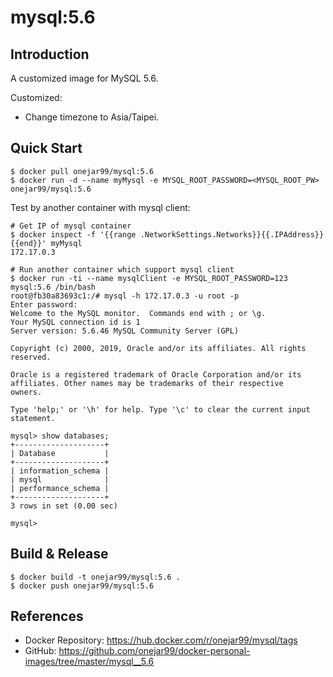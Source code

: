 # mysql:5.6

## Introduction

A customized image for MySQL 5.6.

Customized:
- Change timezone to Asia/Taipei.


## Quick Start

```
$ docker pull onejar99/mysql:5.6
$ docker run -d --name myMysql -e MYSQL_ROOT_PASSWORD=<MYSQL_ROOT_PW> onejar99/mysql:5.6
```

Test by another container with mysql client:

```
# Get IP of mysql container
$ docker inspect -f '{{range .NetworkSettings.Networks}}{{.IPAddress}}{{end}}' myMysql
172.17.0.3

# Run another container which support mysql client
$ docker run -ti --name mysqlClient -e MYSQL_ROOT_PASSWORD=123 mysql:5.6 /bin/bash
root@fb30a83693c1:/# mysql -h 172.17.0.3 -u root -p
Enter password:
Welcome to the MySQL monitor.  Commands end with ; or \g.
Your MySQL connection id is 1
Server version: 5.6.46 MySQL Community Server (GPL)

Copyright (c) 2000, 2019, Oracle and/or its affiliates. All rights reserved.

Oracle is a registered trademark of Oracle Corporation and/or its
affiliates. Other names may be trademarks of their respective
owners.

Type 'help;' or '\h' for help. Type '\c' to clear the current input statement.

mysql> show databases;
+--------------------+
| Database           |
+--------------------+
| information_schema |
| mysql              |
| performance_schema |
+--------------------+
3 rows in set (0.00 sec)

mysql>
```

## Build & Release

```
$ docker build -t onejar99/mysql:5.6 .
$ docker push onejar99/mysql:5.6
```


## References

- Docker Repository: https://hub.docker.com/r/onejar99/mysql/tags
- GitHub: https://github.com/onejar99/docker-personal-images/tree/master/mysql__5.6

